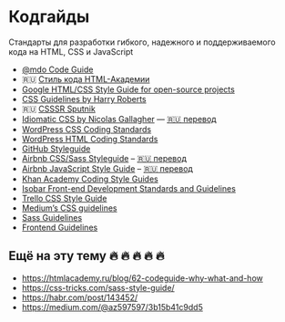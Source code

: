 # Кодгайды

Стандарты для разработки гибкого, надежного и поддерживаемого кода на HTML, CSS и JavaScript

* [@mdo Code Guide](http://codeguide.co/)
* 🇷🇺 [Стиль кода HTML-Академии](http://codeguide.academy/)
* [Google HTML/CSS Style Guide for open-source projects](http://google.github.io/styleguide/htmlcssguide.html)
* [CSS Guidelines by Harry Roberts](http://cssguidelin.es)
* 🇷🇺 [CSSSR Sputnik](https://github.com/CSSSR/sputnik)
* [Idiomatic CSS by Nicolas Gallagher](https://github.com/necolas/idiomatic-css) — [🇷🇺 перевод](https://github.com/necolas/idiomatic-css/tree/master/translations/ru-RU)
* [WordPress CSS Coding Standards](https://make.wordpress.org/core/handbook/best-practices/coding-standards/css/)
* [WordPress HTML Coding Standards](https://make.wordpress.org/core/handbook/best-practices/coding-standards/html/)
* [GitHub Styleguide](https://github.com/styleguide)
* [Airbnb CSS/Sass Styleguide](https://github.com/airbnb/css) – [🇷🇺 перевод](https://github.com/Nekorsis/css-style-guide)
* [Airbnb JavaScript Style Guide](https://github.com/airbnb/javascript) – [🇷🇺 перевод](https://github.com/Nekorsis/css-style-guide)
* [Khan Academy Coding Style Guides](https://github.com/Khan/style-guides)
* [Isobar Front-end Development Standards and Guidelines](https://github.com/isobar-us/code-standards)
* [Trello CSS Style Guide](https://github.com/trello/trellisheets/blob/master/styleguide.md)
* [Medium’s CSS guidelines](https://gist.github.com/fat/a47b882eb5f84293c4ed)
* [Sass Guidelines](https://sass-guidelin.es/)
* [Frontend Guidelines](https://github.com/bendc/frontend-guidelines)

## Ещё на эту тему 🔥 🔥 🔥 🔥 🔥

* https://htmlacademy.ru/blog/62-codeguide-why-what-and-how
* https://css-tricks.com/sass-style-guide/
* https://habr.com/post/143452/
* https://medium.com/@az597597/3b15b41c9dd5
